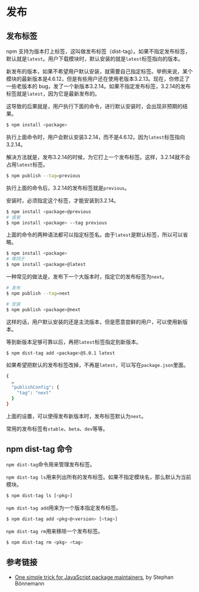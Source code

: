 # 发布

## 发布标签

npm 支持为版本打上标签，这叫做发布标签（dist-tag）。如果不指定发布标签，默认就是`latest`。用户下载模块时，默认安装的就是`latest`标签指向的版本。

新发布的版本，如果不希望用户默认安装，就需要自己指定标签。举例来说，某个模块的最新版本是4.6.12，但是有些用户还在使用老版本3.2.13。现在，你修正了一些老版本的 bug，发了一个新版本3.2.14。如果不指定发布标签，3.2.14的发布标签就是`latest`，因为它是最新发布的。

这导致的后果就是，用户执行下面的命令，进行默认安装时，会出现非预期的结果。

```bash
$ npm install <package>
```

执行上面命令时，用户会默认安装3.2.14，而不是4.6.12。因为`latest`标签指向3.2.14。

解决方法就是，发布3.2.14的时候，为它打上一个发布标签。这样，3.2.14就不会占用`latest`标签。

```bash
$ npm publish --tag=previous
```

执行上面的命令后，3.2.14的发布标签就是`previous`。

安装时，必须指定这个标签，才能安装到3.2.14。

```bash
$ npm install <package>@previous
# 或者
$ npm install <package> --tag previous
```

上面的命令的两种语法都可以指定标签名。由于`latest`是默认标签，所以可以省略。

```bash
$ npm install <package>
# 等同于
$ npm install <package>@latest
```

一种常见的做法是，发布下一个大版本时，指定它的发布标签为`next`。

```bash
# 发布
$ npm publish --tag=next

# 安装
$ npm publish <package>@next
```

这样的话，用户默认安装的还是主流版本，但是愿意尝鲜的用户，可以使用新版本。

等到新版本足够可靠以后，再把`latest`标签指定到新版本。

```bash
$ npm dist-tag add <package>@5.0.1 latest
```

如果希望把默认的发布标签改掉，不再是`latest`，可以写在`package.json`里面。

```bash
{
  …
  "publishConfig": {
    "tag": "next"
  }
}
```

上面的设置，可以使得发布新版本时，发布标签默认为`next`。

常用的发布标签有`stable`、`beta`、`dev`等等。

## npm dist-tag 命令

`npm dist-tag`命令用来管理发布标签。

`npm dist-tag ls`用来列出所有的发布标签。如果不指定模块名，那么默认为当前模块。

```bash
$ npm dist-tag ls [<pkg>]
```

`npm dist-tag add`用来为一个版本指定发布标签。

```bash
$ npm dist-tag add <pkg>@<version> [<tag>]
```

`npm dist-tag rm`用来移除一个发布标签。

```bash
$ npm dist-tag rm <pkg> <tag>
```

## 参考链接

- [One simple trick for JavaScript package maintainers](https://blog.greenkeeper.io/one-simple-trick-for-javascript-package-maintainers-to-avoid-breaking-their-user-s-software-and-to-6edf06dc5617), by Stephan Bönnemann
